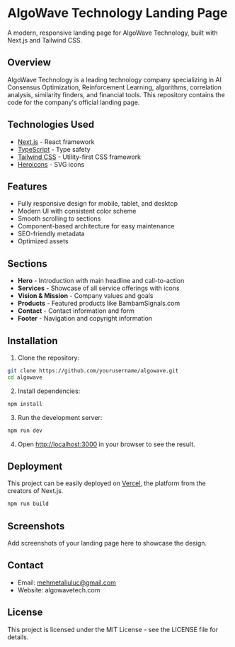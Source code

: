 # AlgoWave Technology Landing Page

A modern, responsive landing page for AlgoWave Technology, built with Next.js and Tailwind CSS.

## Overview

AlgoWave Technology is a leading technology company specializing in AI Consensus Optimization, Reinforcement Learning, algorithms, correlation analysis, similarity finders, and financial tools. This repository contains the code for the company's official landing page.

## Technologies Used

- [Next.js](https://nextjs.org/) - React framework
- [TypeScript](https://www.typescriptlang.org/) - Type safety
- [Tailwind CSS](https://tailwindcss.com/) - Utility-first CSS framework
- [Heroicons](https://heroicons.com/) - SVG icons

## Features

- Fully responsive design for mobile, tablet, and desktop
- Modern UI with consistent color scheme
- Smooth scrolling to sections
- Component-based architecture for easy maintenance
- SEO-friendly metadata
- Optimized assets

## Sections

- **Hero** - Introduction with main headline and call-to-action
- **Services** - Showcase of all service offerings with icons
- **Vision & Mission** - Company values and goals
- **Products** - Featured products like BambamSignals.com
- **Contact** - Contact information and form
- **Footer** - Navigation and copyright information

## Installation

1. Clone the repository:
```bash
git clone https://github.com/yourusername/algowave.git
cd algowave
```

2. Install dependencies:
```bash
npm install
```

3. Run the development server:
```bash
npm run dev
```

4. Open [http://localhost:3000](http://localhost:3000) in your browser to see the result.

## Deployment

This project can be easily deployed on [Vercel](https://vercel.com/), the platform from the creators of Next.js.

```bash
npm run build
```

## Screenshots

Add screenshots of your landing page here to showcase the design.

## Contact

- Email: mehmetaliuluc@gmail.com
- Website: algowavetech.com

## License

This project is licensed under the MIT License - see the LICENSE file for details.

